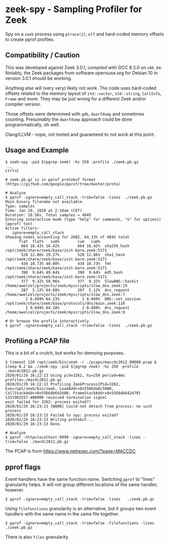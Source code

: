 # zeek-spy - Sampling Profiler for Zeek

Spy on a `zeek` process using `ptrace(2)`, `elf` and hard-coded
memory offsets to create pprof profiles.

## Compatibility / Caution

This was developed against Zeek 3.0.1, compiled with GCC 8.3.0 on `x86_64`.
Notably, the Zeek packages from software.opensuse.org for Debian 10 in
version 3.0.1 should be working.

Anything else will (very very) likely not work. The code uses hard-coded
offsets related to the memory layout of `std::vector`, `std::string`,
`CallInfo`, `Frame` and more. They may be just wrong for a different Zeek
and/or compiler version.

Those offsets were determined with `gdb`, `dwarfdump` and sometimes counting.
Presumably the `dwarfdump` approach could be done programmatically, oh well.

Clang/LLVM - nope, not tested and guaranteed to not work at this point.


## Usage and Example

    $ zeek-spy -pid $(pgrep zeek) -hz 250 -profile ./zeek.pb.gz
    ...
    Ctrl+C
    
    # zeek.pb.gz is in pprof protobuf format (https://github.com/google/pprof/tree/master/proto)

    # Analyze
    $ pprof -ignore=empty_call_stack -trim=false -lines  ./zeek.pb.gz
    Main binary filename not available.
    Type: samples
    Time: Jan 29, 2020 at 2:10am (CET)
    Duration: 16.58s, Total samples = 4045
    Entering interactive mode (type "help" for commands, "o" for options)
    (pprof) text
    Active filters:
       ignore=empty_call_stack
    Showing nodes accounting for 2602, 64.33% of 4045 total
          flat  flat%   sum%        cum   cum%
           664 16.42% 16.42%        664 16.42%  sha256_hash /opt/zeek/share/zeek/base/init-bare.zeek:5171
           520 12.86% 29.27%        520 12.86%  sha1_hash /opt/zeek/share/zeek/base/init-bare.zeek:5171
           434 10.73% 40.00%        434 10.73%  fmt /opt/zeek/share/zeek/base/init-bare.zeek:5171
           390  9.64% 49.64%        390  9.64%  md5_hash /opt/zeek/share/zeek/base/init-bare.zeek:5171
           377  9.32% 58.96%        377  9.32%  SlowDNS::hashit /home/awelzel/projects/zeek/myscripts/slow_dns.zeek:19
           207  5.12% 64.08%        207  5.12%  dns_request /home/awelzel/projects/zeek/myscripts/slow_dns.zeek:7
             2 0.049% 64.13%          2 0.049%  DNS::set_session /opt/zeek/share/zeek/base/protocols/dns/main.zeek:110
             2 0.049% 64.18%          2 0.049%  dns_request /home/awelzel/projects/zeek/myscripts/slow_dns.zeek:9

    # Or browse the profile interactively
    $ pprof -ignore=empty_call_stack -trim=false -lines  ./zeek.pb.gz

## Profiling a PCAP file

This is a bit of a crutch, but works for demoing purposes.

    $ timeout 120 /opt/zeek/bin/zeek -r ./pcaps/maccdc2012_00000.pcap & sleep 0.2 && ./zeek-spy -pid $(pgrep zeek) -hz 250 -profile ./macdc2012.pb.gz
    2020/01/29 16:22:13 Using pid=3262, hz=250 period=4ms profile=./macdc2012.pb.gz
    2020/01/29 16:22:13 Profiling ZeekProcess{Pid=3262, Exe=/opt/zeek/bin/zeek, LoadAddr=0x5566da8c5000, CallStackAddr=0x5566db642680, FrameStackAddr=0x5566db642470}
    1331902557.400000 received termination signal
    wait failed for 3262: process exited?!
    2020/01/29 16:23:13 [WARN] Could not detach from process: no such process
    2020/01/29 16:23:13 Failed to spy: process exited?
    2020/01/29 16:23:13 Writing protobuf...
    2020/01/29 16:23:13 Done.

    # Analyze
    $ pprof -http=localhost:9999 -ignore=empty_call_stack -lines -trim=false ./macdc2012.pb.gz


The PCAP is from https://www.netresec.com/?page=MACCDC


## pprof flags

Event handlers have the same function name. Switching `pprof` to "lines"
granularity helps. It will not group different locations of the same
handler, however.

    $ pprof -ignore=empty_call_stack -trim=false -lines   ./zeek.pb.gz

Using `filefunctions` granularity is an alternative, but it groups two event
handlers with the same name in the same file together.

    $ pprof -ignore=empty_call_stack -trim=false -filefunctions -lines   ./zeek.pb.gz

There is also `files` granularity.
